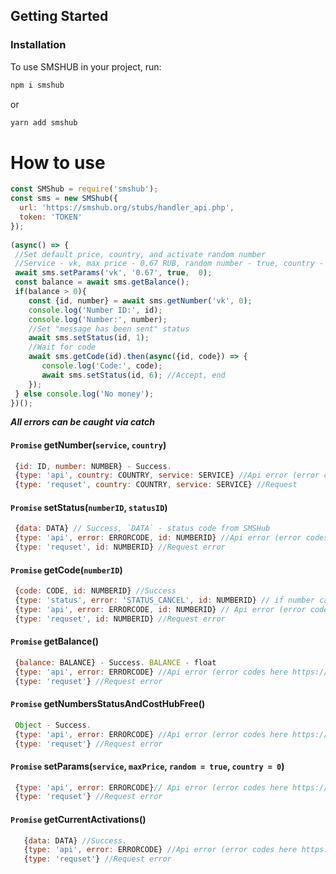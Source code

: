 ## Getting Started

### Installation

To use SMSHUB in your project, run:

```bash
npm i smshub
```
or
```bash
yarn add smshub
```

# How to use
```javascript
const SMShub = require('smshub');
const sms = new SMShub({
  url: 'https://smshub.org/stubs/handler_api.php', 
  token: 'TOKEN'
});
 
(async() => {
 //Set default price, country, and activate random number
 //Service - vk, max price - 0.67 RUB, random number - true, country - 0
 await sms.setParams('vk', '0.67', true,  0);
 const balance = await sms.getBalance();
 if(balance > 0){
    const {id, number} = await sms.getNumber('vk', 0);
    console.log('Number ID:', id);
    console.log('Number:', number);
    //Set "message has been sent" status
    await sms.setStatus(id, 1);
    //Wait for code
    await sms.getCode(id).then(async({id, code}) => {
       console.log('Code:', code);
       await sms.setStatus(id, 6); //Accept, end
    });   
 } else console.log('No money');
})();
```
***All errors can be caught via catch***

#### `Promise` getNumber(`service`, `country`) 
```javascript
 {id: ID, number: NUMBER} - Success.
 {type: 'api', country: COUNTRY, service: SERVICE} //Api error (error codes here https://smshub.org/main#getNumbers)
 {type: 'requset', country: COUNTRY, service: SERVICE} //Request 
``` 
#### `Promise` setStatus(`numberID`, `statusID`) 
```javascript
 {data: DATA} // Success, `DATA` - status code from SMSHub
 {type: 'api', error: ERRORCODE, id: NUMBERID} //Api error (error codes here https://smshub.org/main#setStatus)
 {type: 'requset', id: NUMBERID} //Request error
``` 
#### `Promise` getCode(`numberID`) 
```javascript
 {code: CODE, id: NUMBERID} //Success
 {type: 'status', error: 'STATUS_CANCEL', id: NUMBERID} // if number cancelled
 {type: 'api', error: ERRORCODE, id: NUMBERID} // Api error (error codes here https://smshub.org/main#getStatus)
 {type: 'requset', id: NUMBERID} //Request error
``` 
  
#### `Promise` getBalance() 
```javascript
 {balance: BALANCE} - Success. BALANCE - float
 {type: 'api', error: ERRORCODE} //Api error (error codes here https://smshub.org/main#getBalance)
 {type: 'requset'} //Request error
``` 
#### `Promise` getNumbersStatusAndCostHubFree() 
```javascript
 Object - Success.
 {type: 'api', error: ERRORCODE} //Api error (error codes here https://smshub.org/main#getBalance)
 {type: 'requset'} //Request error
``` 

#### `Promise` setParams(`service`, `maxPrice`, `random = true`, `country = 0`)
```javascript
 {type: 'api', error: ERRORCODE}// Api error (error codes here https://smshub.org/main#getBalance)
 {type: 'requset'} //Request error
``` 
#### `Promise` getCurrentActivations()
```javascript
   {data: DATA} //Success.
   {type: 'api', error: ERRORCODE} //Api error (error codes here https://smshub.org/main#getBalance)
   {type: 'requset'} //Request error
``` 
